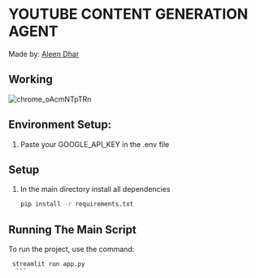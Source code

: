# YOUTUBE CONTENT GENERATION AGENT
Made by: [Aleen Dhar](https://www.linkedin.com/in/aleendhar/)
## Working
![chrome_oAcmNTpTRn](https://github.com/AleenDhar/document-chatbot/assets/86429480/1f65c8cb-fdcc-495f-9e91-d71cf79153f8)


## Environment Setup:

1. Paste your GOOGLE_API_KEY in the .env file

## Setup
1. In the main directory install all dependencies

    ```bash
    pip install -r requirements.txt
    ```

## Running The Main Script

To run the project, use the command:

  ```bash
   streamlit run app.py
    ```

